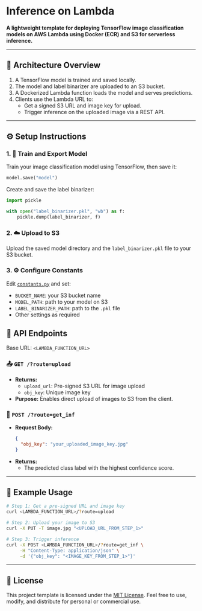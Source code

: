 # Inference on Lambda

**A lightweight template for deploying TensorFlow image classification models on AWS Lambda using Docker (ECR) and S3 for serverless inference.**

---

## 🚀 Architecture Overview

1. A TensorFlow model is trained and saved locally.
2. The model and label binarizer are uploaded to an S3 bucket.
3. A Dockerized Lambda function loads the model and serves predictions.
4. Clients use the Lambda URL to:
   - Get a signed S3 URL and image key for upload.
   - Trigger inference on the uploaded image via a REST API.

---

## ⚙️ Setup Instructions

### 1. 🧪 Train and Export Model

Train your image classification model using TensorFlow, then save it:

```python
model.save("model")
```

Create and save the label binarizer:

```python
import pickle

with open("label_binarizer.pkl", "wb") as f:
    pickle.dump(label_binarizer, f)
```

### 2. ☁️ Upload to S3

Upload the saved model directory and the `label_binarizer.pkl` file to your S3 bucket.

### 3. ⚙️ Configure Constants

Edit [`constants.py`](constants.py) and set:

* `BUCKET_NAME`: your S3 bucket name
* `MODEL_PATH`: path to your model on S3
* `LABEL_BINARIZER_PATH`: path to the `.pkl` file
* Other settings as required

## 🔌 API Endpoints

Base URL: `<LAMBDA_FUNCTION_URL>`

### 📤 `GET /?route=upload`

* **Returns:**
  * `upload_url`: Pre-signed S3 URL for image upload
  * `obj_key`: Unique image key
* **Purpose:** Enables direct upload of images to S3 from the client.

### 🧠 `POST /?route=get_inf`

* **Request Body:**
  ```json
  {
    "obj_key": "your_uploaded_image_key.jpg"
  }
  ```
* **Returns:**
  * The predicted class label with the highest confidence score.

---

## 📸 Example Usage

```bash
# Step 1: Get a pre-signed URL and image key
curl <LAMBDA_FUNCTION_URL>/?route=upload

# Step 2: Upload your image to S3
curl -X PUT -T image.jpg "<UPLOAD_URL_FROM_STEP_1>"

# Step 3: Trigger inference
curl -X POST <LAMBDA_FUNCTION_URL>/?route=get_inf \
     -H "Content-Type: application/json" \
     -d '{"obj_key": "<IMAGE_KEY_FROM_STEP_1>"}'
```

---

## 📜 License

This project template is licensed under the [MIT License](LICENSE). Feel free to use, modify, and distribute for personal or commercial use.
